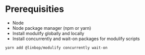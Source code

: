 # Prerequisities

- Node
- Node package manager (npm or yarn)
- Install modulify globally and locally
- Install concurrently and wait-on packages for modulify scripts

```bash
yarn add @linbop/modulify concurrently wait-on
```